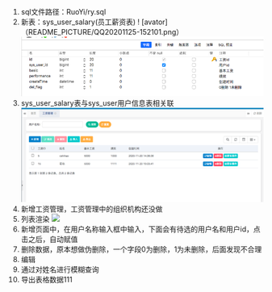 1. sql文件路径：RuoYi/ry.sql
2. 新表：sys_user_salary(员工薪资表)
! [avator]（README_PICTURE/QQ20201125-152101.png）
![binaryTree](https://github.com/12138-java/rouyi-springboot/blob/master/README_PICTURE/QQ20201125-152101.png "binaryTree")
3. sys_user_salary表与sys_user用户信息表相关联
![binaryTree](https://github.com/12138-java/rouyi-springboot/blob/master/README_PICTURE/QQ20201125-154230.png "binaryTree")
4. 新增工资管理，工资管理中的组织机构还没做
5. 列表渲染
![](https://i.loli.net/2020/11/25/YvcyFe7K9Jr25DS.png)
6. 新增页面中，在用户名称输入框中输入，下面会有待选的用户名和用户id，点击之后，自动赋值
7. 删除数据，原本想做伪删除，一个字段0为删除，1为未删除，后面发现不合理
8. 编辑
9. 通过对姓名进行模糊查询
10. 导出表格数据111